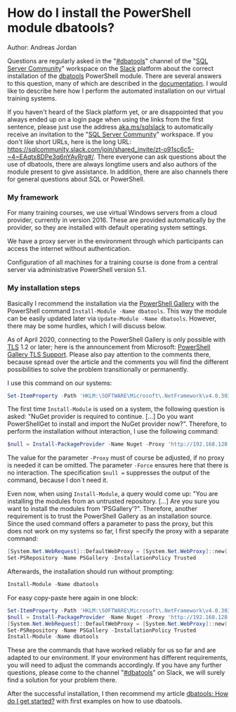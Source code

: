 # How do I install the PowerShell module dbatools?

Author: Andreas Jordan



Questions are regularly asked in the "[#dbatools](https://sqlcommunity.slack.com/#dbatools)" channel of the "[SQL Server Community](https://sqlcommunity.slack.com/)" workspace on the [Slack](https://slack.com/intl/de-de/) platform about the correct installation of the [dbatools](https://dbatools.io/) PowerShell module. There are several answers to this question, many of which are described in the [documentation](https://dbatools.io/download/). I would like to describe here how I perform the automated installation on our virtual training systems.

If you haven't heard of the Slack platform yet, or are disappointed that you always ended up on a login page when using the links from the first sentence, please just use the address [aka.ms/sqlslack](http://aka.ms/sqlslack) to automatically receive an invitation to the "[SQL Server Community](https://sqlcommunity.slack.com/)" workspace. If you don't like short URLs, here is the long URL: https://sqlcommunity.slack.com/join/shared_invite/zt-o91sc6c5-~4~EAqtx8DPe3q6nYAyRrg#/. There everyone can ask questions about the use of dbatools, there are always longtime users and also authors of the module present to give assistance. In addition, there are also channels there for general questions about SQL or PowerShell.



### My framework

For many training courses, we use virtual Windows servers from a cloud provider, currently in version 2016. These are provided automatically by the provider, so they are installed with default operating system settings.

We have a proxy server in the environment through which participants can access the internet without authentication.

Configuration of all machines for a training course is done from a central server via administrative PowerShell version 5.1.



### My installation steps

Basically I recommend the installation via the [PowerShell Gallery](https://www.powershellgallery.com/packages/dbatools/) with the PowerShell command `Install-Module -Name dbatools`. This way the module can be easily updated later via `Update-Module -Name dbatools`. However, there may be some hurdles, which I will discuss below.

As of April 2020, connecting to the PowerShell Gallery is only possible with [TLS](https://de.wikipedia.org/wiki/Transport_Layer_Security) 1.2 or later; here is the announcement from Microsoft: [PowerShell Gallery TLS Support](https://devblogs.microsoft.com/powershell/powershell-gallery-tls-support/). Please also pay attention to the comments there, because spread over the article and the comments you will find the different possibilities to solve the problem transitionally or permanently.

I use this command on our systems:

```powershell
Set-ItemProperty -Path 'HKLM:\SOFTWARE\Microsoft\.NetFramework\v4.0.30319' -Name 'SchUseStrongCrypto' -Type DWord -Value 1
```

The first time `Install-Module` is used on a system, the following question is asked: "NuGet provider is required to continue. [...] Do you want PowerShellGet to install and import the NuGet provider now?". Therefore, to perform the installation without interaction, I use the following command:

```powershell
$null = Install-PackageProvider -Name Nuget -Proxy 'http://192.168.128.2:3128' -Force
```

The value for the parameter `-Proxy` must of course be adjusted, if no proxy is needed it can be omitted. The parameter `-Force` ensures here that there is no interaction. The specification `$null =` suppresses the output of the command, because I don`t need it.

Even now, when using `Install-Module`, a query would come up: "You are installing the modules from an untrusted repository. [...] Are you sure you want to install the modules from 'PSGallery'?". Therefore, another requirement is to trust the PowerShell Gallery as an installation source. Since the used command offers a parameter to pass the proxy, but this does not work on my systems so far, I first specify the proxy with a separate command:

```powershell
[System.Net.WebRequest]::DefaultWebProxy = [System.Net.WebProxy]::new('http://192.168.128.2:3128')
Set-PSRepository -Name PSGallery -InstallationPolicy Trusted
```

Afterwards, the installation should run without prompting:

```powershell
Install-Module -Name dbatools
```

For easy copy-paste here again in one block:

```powershell
Set-ItemProperty -Path 'HKLM:\SOFTWARE\Microsoft\.NetFramework\v4.0.30319' -Name 'SchUseStrongCrypto' -Type DWord -Value 1
$null = Install-PackageProvider -Name Nuget -Proxy 'http://192.168.128.2:3128' -Force
[System.Net.WebRequest]::DefaultWebProxy = [System.Net.WebProxy]::new('http://192.168.128.2:3128')
Set-PSRepository -Name PSGallery -InstallationPolicy Trusted
Install-Module -Name dbatools
```

These are the commands that have worked reliably for us so far and are adapted to our environment. If your environment has different requirements, you will need to adjust the commands accordingly. If you have any further questions, please come to the channel "[#dbatools](https://sqlcommunity.slack.com/#dbatools)" on Slack, we will surely find a solution for your problem there.

After the successful installation, I then recommend my article [dbatools: How do I get started?](2021_04_25_dbatools_-_How_do_I_get_started.md) with first examples on how to use dbatools.
